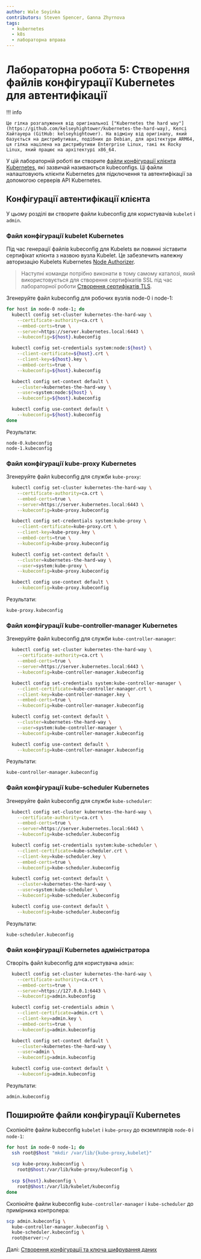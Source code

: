 ```yaml
---
author: Wale Soyinka
contributors: Steven Spencer, Ganna Zhyrnova
tags:
  - kubernetes
  - k8s
  - лабораторна вправа
---
```


# Лабораторна робота 5: Створення файлів конфігурації Kubernetes для автентифікації

!!! info

    Це гілка розгалуження від оригінальної ["Kubernetes the hard way"](https://github.com/kelseyhightower/kubernetes-the-hard-way), Келсі Хайтауера (GitHub: kelseyhightower). На відміну від оригіналу, який базується на дистрибутивах, подібних до Debian, для архітектури ARM64, ця гілка націлена на дистрибутиви Enterprise Linux, такі як Rocky Linux, який працює на архітектурі x86_64.

У цій лабораторній роботі ви створите [файли конфігурації клієнта Kubernetes](https://kubernetes.io/docs/concepts/configuration/organize-cluster-access-kubeconfig/), які зазвичай називаються kubeconfigs. Ці файли налаштовують клієнти Kubernetes для підключення та автентифікації за допомогою серверів API Kubernetes.

## Конфігурації автентифікації клієнта

У цьому розділі ви створите файли kubeconfig для користувачів `kubelet` і `admin`.

### Файл конфігурації kubelet Kubernetes

Під час генерації файлів kubeconfig для Kubelets ви повинні зіставити сертифікат клієнта з назвою вузла Kubelet. Це забезпечить належну авторизацію Kubelets Kubernetes [Node Authorizer](https://kubernetes.io/docs/reference/access-authn-authz/node/).

> Наступні команди потрібно виконати в тому самому каталозі, який використовується для створення сертифікатів SSL під час лабораторної роботи [Створення сертифікатів TLS](lab4-certificate-authority.md).

Згенеруйте файл kubeconfig для робочих вузлів node-0 і node-1:

```bash
for host in node-0 node-1; do
  kubectl config set-cluster kubernetes-the-hard-way \
    --certificate-authority=ca.crt \
    --embed-certs=true \
    --server=https://server.kubernetes.local:6443 \
    --kubeconfig=${host}.kubeconfig

  kubectl config set-credentials system:node:${host} \
    --client-certificate=${host}.crt \
    --client-key=${host}.key \
    --embed-certs=true \
    --kubeconfig=${host}.kubeconfig

  kubectl config set-context default \
    --cluster=kubernetes-the-hard-way \
    --user=system:node:${host} \
    --kubeconfig=${host}.kubeconfig

  kubectl config use-context default \
    --kubeconfig=${host}.kubeconfig
done
```

Результати:

```text
node-0.kubeconfig
node-1.kubeconfig
```

### Файл конфігурації kube-proxy Kubernetes

Згенеруйте файл kubeconfig для служби `kube-proxy`:

```bash
  kubectl config set-cluster kubernetes-the-hard-way \
    --certificate-authority=ca.crt \
    --embed-certs=true \
    --server=https://server.kubernetes.local:6443 \
    --kubeconfig=kube-proxy.kubeconfig

  kubectl config set-credentials system:kube-proxy \
    --client-certificate=kube-proxy.crt \
    --client-key=kube-proxy.key \
    --embed-certs=true \
    --kubeconfig=kube-proxy.kubeconfig

  kubectl config set-context default \
    --cluster=kubernetes-the-hard-way \
    --user=system:kube-proxy \
    --kubeconfig=kube-proxy.kubeconfig

  kubectl config use-context default \
    --kubeconfig=kube-proxy.kubeconfig
```

Результати:

```text
kube-proxy.kubeconfig
```

### Файл конфігурації kube-controller-manager Kubernetes

Згенеруйте файл kubeconfig для служби `kube-controller-manager`:

```bash
  kubectl config set-cluster kubernetes-the-hard-way \
    --certificate-authority=ca.crt \
    --embed-certs=true \
    --server=https://server.kubernetes.local:6443 \
    --kubeconfig=kube-controller-manager.kubeconfig

  kubectl config set-credentials system:kube-controller-manager \
    --client-certificate=kube-controller-manager.crt \
    --client-key=kube-controller-manager.key \
    --embed-certs=true \
    --kubeconfig=kube-controller-manager.kubeconfig

  kubectl config set-context default \
    --cluster=kubernetes-the-hard-way \
    --user=system:kube-controller-manager \
    --kubeconfig=kube-controller-manager.kubeconfig

  kubectl config use-context default \
    --kubeconfig=kube-controller-manager.kubeconfig
```

Результати:

```text
kube-controller-manager.kubeconfig
```

### Файл конфігурації kube-scheduler Kubernetes

Згенеруйте файл kubeconfig для служби `kube-scheduler`:

```bash
  kubectl config set-cluster kubernetes-the-hard-way \
    --certificate-authority=ca.crt \
    --embed-certs=true \
    --server=https://server.kubernetes.local:6443 \
    --kubeconfig=kube-scheduler.kubeconfig

  kubectl config set-credentials system:kube-scheduler \
    --client-certificate=kube-scheduler.crt \
    --client-key=kube-scheduler.key \
    --embed-certs=true \
    --kubeconfig=kube-scheduler.kubeconfig

  kubectl config set-context default \
    --cluster=kubernetes-the-hard-way \
    --user=system:kube-scheduler \
    --kubeconfig=kube-scheduler.kubeconfig

  kubectl config use-context default \
    --kubeconfig=kube-scheduler.kubeconfig
```

Результати:

```text
kube-scheduler.kubeconfig
```

### Файл конфігурації Kubernetes адміністратора

Створіть файл kubeconfig для користувача `admin`:

```bash
  kubectl config set-cluster kubernetes-the-hard-way \
    --certificate-authority=ca.crt \
    --embed-certs=true \
    --server=https://127.0.0.1:6443 \
    --kubeconfig=admin.kubeconfig

  kubectl config set-credentials admin \
    --client-certificate=admin.crt \
    --client-key=admin.key \
    --embed-certs=true \
    --kubeconfig=admin.kubeconfig

  kubectl config set-context default \
    --cluster=kubernetes-the-hard-way \
    --user=admin \
    --kubeconfig=admin.kubeconfig

  kubectl config use-context default \
    --kubeconfig=admin.kubeconfig
```

Результати:

```text
admin.kubeconfig
```

## Поширюйте файли конфігурації Kubernetes

Скопіюйте файли kubeconfig `kubelet` і `kube-proxy` до екземплярів `node-0` і `node-1`:

```bash
for host in node-0 node-1; do
  ssh root@$host "mkdir /var/lib/{kube-proxy,kubelet}"
  
  scp kube-proxy.kubeconfig \
    root@$host:/var/lib/kube-proxy/kubeconfig \
  
  scp ${host}.kubeconfig \
    root@$host:/var/lib/kubelet/kubeconfig
done
```

Скопіюйте файли kubeconfig `kube-controller-manager` і `kube-scheduler` до примірника контролера:

```bash
scp admin.kubeconfig \
  kube-controller-manager.kubeconfig \
  kube-scheduler.kubeconfig \
  root@server:~/
```

Далі: [Створення конфігурації та ключа шифрування даних](lab6-data-encryption-keys.md)
